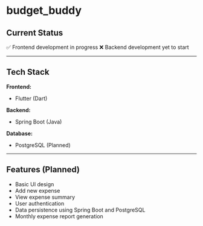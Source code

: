 # budget_buddy

## Current Status
✅ Frontend development in progress 
❌ Backend development yet to start  

---

## Tech Stack
**Frontend:**  
- Flutter (Dart)  

**Backend:**  
- Spring Boot (Java)  

**Database:**  
- PostgreSQL (Planned)  

---

## Features (Planned)
- Basic UI design
- Add new expense  
- View expense summary  
- User authentication  
- Data persistence using Spring Boot and PostgreSQL  
- Monthly expense report generation  

